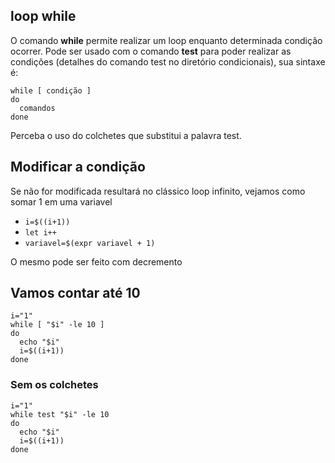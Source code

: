 ## loop while

O comando **while** permite realizar um loop enquanto determinada condição ocorrer. Pode ser usado com o comando **test** para poder realizar as condições (detalhes do comando test no diretório condicionais), sua sintaxe é:

```
while [ condição ] 
do 
  comandos
done  
```

Perceba o uso do colchetes que substitui a palavra test. 

## Modificar a condição

Se não for modificada resultará no clássico loop infinito, vejamos como somar 1 em uma variavel

* `i=$((i+1))`
* `let i++`
* `variavel=$(expr variavel + 1)`

O mesmo pode ser feito com decremento

## Vamos contar até 10
```
i="1"
while [ "$i" -le 10 ]
do
  echo "$i"
  i=$((i+1))
done  
```

### Sem os colchetes
```
i="1"
while test "$i" -le 10
do
  echo "$i"
  i=$((i+1))
done 
```
